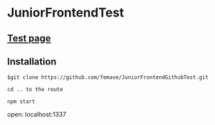 # JuniorFrontendTest

## [Test page](https://githubfrontendtest.herokuapp.com/?Search=Search#)


## Installation

    $git clone https://github.com/femave/JuniorFrontendGithubTest.git
    
    cd .. to the route
    
    npm start
    
   open: localhost:1337
